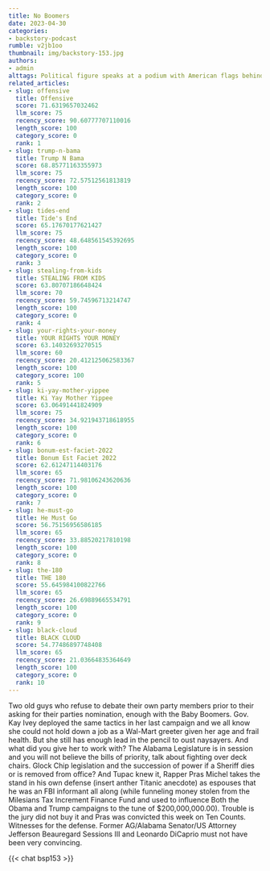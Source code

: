 ```yaml
---
title: No Boomers
date: 2023-04-30
categories:
- backstory-podcast
rumble: v2jb1oo
thumbnail: img/backstory-153.jpg
authors:
- admin
alttags: Political figure speaks at a podium with American flags behind him, referencing a podcast about older politicians
related_articles:
- slug: offensive
  title: Offensive
  score: 71.6319657032462
  llm_score: 75
  recency_score: 90.60777707110016
  length_score: 100
  category_score: 0
  rank: 1
- slug: trump-n-bama
  title: Trump N Bama
  score: 68.85771163355973
  llm_score: 75
  recency_score: 72.57512561813819
  length_score: 100
  category_score: 0
  rank: 2
- slug: tides-end
  title: Tide's End
  score: 65.17670177621427
  llm_score: 75
  recency_score: 48.648561545392695
  length_score: 100
  category_score: 0
  rank: 3
- slug: stealing-from-kids
  title: STEALING FROM KIDS
  score: 63.80707186648424
  llm_score: 70
  recency_score: 59.74596713214747
  length_score: 100
  category_score: 0
  rank: 4
- slug: your-rights-your-money
  title: YOUR RIGHTS YOUR MONEY
  score: 63.14032693270515
  llm_score: 60
  recency_score: 20.412125062583367
  length_score: 100
  category_score: 100
  rank: 5
- slug: ki-yay-mother-yippee
  title: Ki Yay Mother Yippee
  score: 63.06491441824909
  llm_score: 75
  recency_score: 34.921943718618955
  length_score: 100
  category_score: 0
  rank: 6
- slug: bonum-est-faciet-2022
  title: Bonum Est Faciet 2022
  score: 62.61247114403176
  llm_score: 65
  recency_score: 71.98106243620636
  length_score: 100
  category_score: 0
  rank: 7
- slug: he-must-go
  title: He Must Go
  score: 56.75156956586185
  llm_score: 65
  recency_score: 33.88520217810198
  length_score: 100
  category_score: 0
  rank: 8
- slug: the-180
  title: THE 180
  score: 55.645984100822766
  llm_score: 65
  recency_score: 26.69889665534791
  length_score: 100
  category_score: 0
  rank: 9
- slug: black-cloud
  title: BLACK CLOUD
  score: 54.77486897748408
  llm_score: 65
  recency_score: 21.03664835364649
  length_score: 100
  category_score: 0
  rank: 10
---
```

Two old guys who refuse to debate their own party members prior to their asking for their parties nomination, enough with the Baby Boomers. Gov. Kay Ivey deployed the same tactics in her last campaign and we all know she could not hold down a job as a Wal-Mart greeter given her age and frail health. But she still has enough lead in the pencil to oust naysayers.  And what did you give her to work with? The Alabama Legislature is in session and you will not believe the bills of priority, talk about fighting over deck chairs. Glock Chip legislation and the succession of power if a Sheriff dies or is removed from office?  And Tupac knew it, Rapper Pras Michel takes the stand in his own defense (insert anther Titanic anecdote) as espouses that he was an FBI informant all along (while funneling money stolen from the Milesians Tax Increment Finance Fund and used to influence Both the Obama and Trump campaigns to the tune of $200,000,000.00).  Trouble is the jury did not buy it and Pras was convicted this week on Ten Counts. Witnesses for the defense. Former AG/Alabama Senator/US Attorney Jefferson Beauregard Sessions III and Leonardo DiCaprio must not have been very convincing.

{{< chat bsp153 >}}
